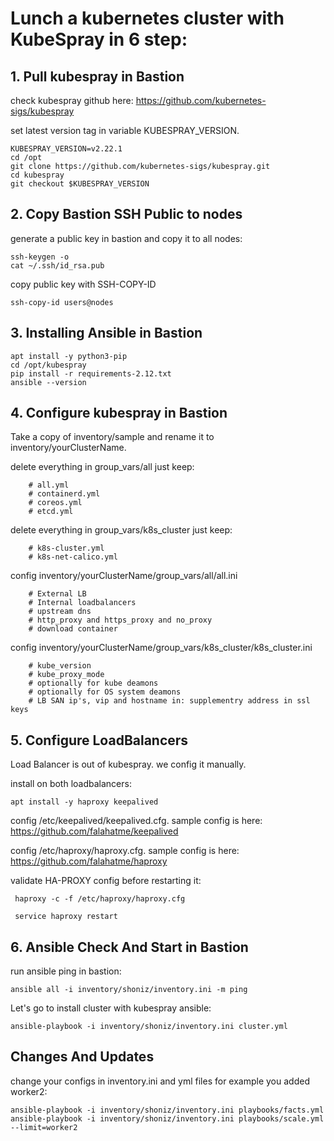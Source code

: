 # Lunch a kubernetes cluster with KubeSpray in 6 step:




## 1. Pull kubespray in Bastion

check kubespray github here: https://github.com/kubernetes-sigs/kubespray

set latest version tag in variable KUBESPRAY_VERSION.

```
KUBESPRAY_VERSION=v2.22.1
cd /opt
git clone https://github.com/kubernetes-sigs/kubespray.git
cd kubespray
git checkout $KUBESPRAY_VERSION
```



## 2. Copy Bastion SSH Public to nodes

generate a public key in bastion and copy it to all nodes:

```
ssh-keygen -o
cat ~/.ssh/id_rsa.pub
```
copy public key with SSH-COPY-ID
```
ssh-copy-id users@nodes
```



## 3. Installing Ansible in Bastion

```
apt install -y python3-pip 
cd /opt/kubespray
pip install -r requirements-2.12.txt
ansible --version
```



## 4. Configure kubespray in Bastion

Take a copy of inventory/sample and rename it to inventory/yourClusterName.


delete everything in group_vars/all just keep:

        # all.yml
        # containerd.yml
        # coreos.yml
        # etcd.yml

delete everything in group_vars/k8s_cluster just keep:

        # k8s-cluster.yml
        # k8s-net-calico.yml

config inventory/yourClusterName/group_vars/all/all.ini

        # External LB
        # Internal loadbalancers
        # upstream dns
        # http_proxy and https_proxy and no_proxy
        # download container

config inventory/yourClusterName/group_vars/k8s_cluster/k8s_cluster.ini

        # kube_version
        # kube_proxy_mode
        # optionally for kube deamons
        # optionally for OS system deamons
        # LB SAN ip's, vip and hostname in: supplementry address in ssl keys

## 5. Configure LoadBalancers

Load Balancer is out of kubespray. we config it manually.

install on both loadbalancers:

```
apt install -y haproxy keepalived
```

config /etc/keepalived/keepalived.cfg. sample config is here: https://github.com/falahatme/keepalived

config /etc/haproxy/haproxy.cfg. sample config is here: https://github.com/falahatme/haproxy

validate HA-PROXY config before restarting it:

```
 haproxy -c -f /etc/haproxy/haproxy.cfg
```
```
 service haproxy restart
```


## 6. Ansible Check And Start in Bastion

run ansible ping in bastion:
```
ansible all -i inventory/shoniz/inventory.ini -m ping
```

Let's go to install cluster with kubespray ansible:
```
ansible-playbook -i inventory/shoniz/inventory.ini cluster.yml
```



## Changes And Updates

change your configs in inventory.ini  and yml files
for example you added worker2:

```
ansible-playbook -i inventory/shoniz/inventory.ini playbooks/facts.yml
ansible-playbook -i inventory/shoniz/inventory.ini playbooks/scale.yml --limit=worker2
```


